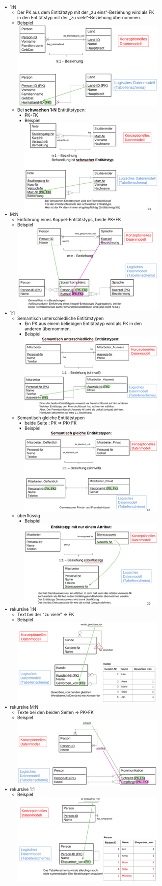 - 1:N
	- Der PK aus dem Entitätstyp mit der „zu eins“-Beziehung wird als FK in den Entitätstyp mit der „zu viele“-Beziehung übernommen.
	- Beispiel ![|450](https://raw.githubusercontent.com/ICH-BIN-HXM/images/main/pictures_Obsidian/Datenbanken_Trafo_Konz-Log_1vsN.png) 
	- Bei **schwachen 1:N** Entitätstypen:
		- PK+FK
		- Beispiel ![|450](https://raw.githubusercontent.com/ICH-BIN-HXM/images/main/pictures_Obsidian/Datenbanken_Trafo_Konz-Log_1vsN_schwach.png) 
- M:N
	- Einführung eines Koppel-Entitätstyps, beide PK+FK 
	- Beispiel ![|550](https://raw.githubusercontent.com/ICH-BIN-HXM/images/main/pictures_Obsidian/Datenbanken_Trafo_Konz-Log_MvsN.png) 
- 1:1
	- Semantisch unterschiedliche Entitätstypen
		- Ein PK aus einem beliebigen Entitätstyp wird als FK in den anderen übernommen.
		- Beispiel ![|500](https://raw.githubusercontent.com/ICH-BIN-HXM/images/main/pictures_Obsidian/Datenbanken_Trafo_Konz-Log_1vs1_semantisch_unterschiedlich.png) 
	- Semantisch gleiche Entitätstypen 
		- beide Seite : PK $\Rightarrow$ PK+FK 
		- Beispiel ![|500](https://raw.githubusercontent.com/ICH-BIN-HXM/images/main/pictures_Obsidian/Datenbanken_Trafo_Konz-Log_1vs1_semantisch_gleich.png.png) 
	- überflüssig 
		- Beispiel ![|500](https://raw.githubusercontent.com/ICH-BIN-HXM/images/main/pictures_Obsidian/Datenbanken_Trafo_Konz-Log_1vs1_%C3%BCberfl%C3%BCssig.png.png) 
<br><div STYLE="page-break-after: always;"></div>
- rekursive 1:N 
	- Text bei der "zu viele" $\Rightarrow$ FK 
	- Beispiel ![|525](https://raw.githubusercontent.com/ICH-BIN-HXM/images/main/pictures_Obsidian/Datenbanken_Trafo_Konz-Log_1vsN_rekursiv.png.png) 
- rekursive M:N 
	- Texte bei den beiden Seiten $\Rightarrow$ PK+FK 
	- Beispiel ![|500](https://raw.githubusercontent.com/ICH-BIN-HXM/images/main/pictures_Obsidian/Datenbanken_Trafo_Konz-Log_MvsN_rekursiv.png.png)
- rekursive 1:1 
	- Beispiel ![|500](https://raw.githubusercontent.com/ICH-BIN-HXM/images/main/pictures_Obsidian/Datenbanken_Trafo_Konz-Log_1vs1_rekursiv.png.png)
